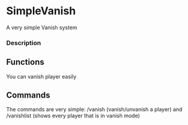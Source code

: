 # SimpleVanish
A very simple Vanish system

<h3>Description</h3>

<h2>Functions</h2>
You can vanish player easily

<h2>Commands</h2>
The commands are very simple:
/vanish (vanish/unvanish a player)
and
/vanishlist (shows every player that is in vanish mode)
